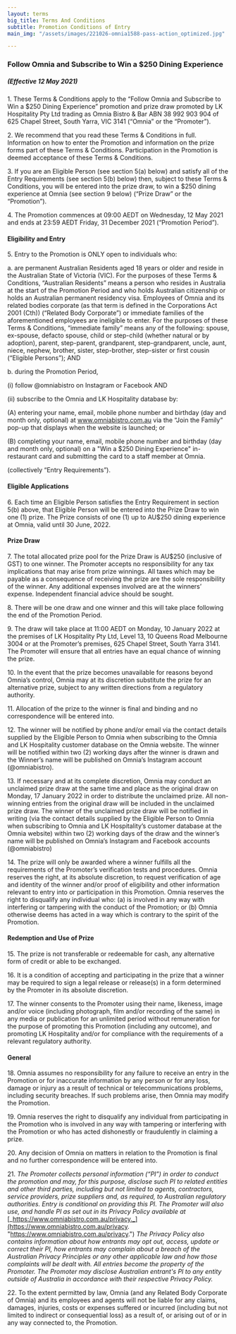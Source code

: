 ```yaml
---
layout: terms
big_title: Terms And Conditions
subtitle: Promotion Conditions of Entry
main_img: "/assets/images/221026-omnia1588-pass-action_optimized.jpg"

---
```

### Follow Omnia and Subscribe to Win a $250 Dining Experience

##### (Effective 12 May 2021)

1\. These Terms & Conditions apply to the “Follow Omnia and Subscribe to Win a $250 Dining Experience” promotion and prize draw promoted by LK Hospitality Pty Ltd trading as Omnia Bistro & Bar ABN 38 992 903 904 of 625 Chapel Street, South Yarra, VIC 3141 (“Omnia” or the “Promoter”).

2\. We recommend that you read these Terms & Conditions in full. Information on how to enter the Promotion and information on the prize forms part of these Terms & Conditions. Participation in the Promotion is deemed acceptance of these Terms & Conditions.

3\. If you are an Eligible Person (see section 5(a) below) and satisfy all of the Entry Requirements (see section 5(b) below) then, subject to these Terms & Conditions, you will be entered into the prize draw, to win a $250 dining experience at Omnia (see section 9 below) (“Prize Draw” or the “Promotion”).

4\. The Promotion commences at 09:00 AEDT on Wednesday, 12 May 2021 and ends at 23:59 AEDT Friday, 31 December 2021 (“Promotion Period”).

#### Eligibility and Entry

5\. Entry to the Promotion is ONLY open to individuals who:

a. are permanent Australian Residents aged 18 years or older and reside in the Australian State of Victoria (VIC). For the purposes of these Terms & Conditions, “Australian Residents” means a person who resides in Australia at the start of the Promotion Period and who holds Australian citizenship or holds an Australian permanent residency visa. Employees of Omnia and its related bodies corporate (as that term is defined in the Corporations Act 2001 (Cth)) (“Related Body Corporate”) or immediate families of the aforementioned employees are ineligible to enter. For the purposes of these Terms & Conditions, “immediate family” means any of the following: spouse, ex-spouse, defacto spouse, child or step-child (whether natural or by adoption), parent, step-parent, grandparent, step-grandparent, uncle, aunt, niece, nephew, brother, sister, step-brother, step-sister or first cousin (“Eligible Persons”); AND

b. during the Promotion Period,

(i) follow @omniabistro on Instagram or Facebook AND

(ii) subscribe to the Omnia and LK Hospitality database by:

(A) entering your name, email, mobile phone number and birthday (day and month only, optional) at www.omniabistro.com.au via the “Join the Family” pop-up that displays when the website is launched; or

(B) completing your name, email, mobile phone number and birthday (day and month only, optional) on a "Win a $250 Dining Experience" in-restaurant card and submitting the card to a staff member at Omnia.

(collectively “Entry Requirements”).

#### Eligible Applications

6\. Each time an Eligible Person satisfies the Entry Requirement in section 5(b) above, that Eligible Person will be entered into the Prize Draw to win one (1) prize. The Prize consists of one (1) up to AU$250 dining experience at Omnia, valid until 30 June, 2022.

#### Prize Draw

7\. The total allocated prize pool for the Prize Draw is AU$250 (inclusive of GST) to one winner. The Promoter accepts no responsibility for any tax implications that may arise from prize winnings. All taxes which may be payable as a consequence of receiving the prize are the sole responsibility of the winner. Any additional expenses involved are at the winners’ expense. Independent financial advice should be sought.

8\. There will be one draw and one winner and this will take place following the end of the Promotion Period.

9\. The draw will take place at 11:00 AEDT on Monday, 10 January 2022 at the premises of LK Hospitality Pty Ltd, Level 13, 10 Queens Road Melbourne 3004 or at the Promoter’s premises, 625 Chapel Street, South Yarra 3141. The Promoter will ensure that all entries have an equal chance of winning the prize.

10\. In the event that the prize becomes unavailable for reasons beyond Omnia’s control, Omnia may at its discretion substitute the prize for an alternative prize, subject to any written directions from a regulatory authority.

11\. Allocation of the prize to the winner is final and binding and no correspondence will be entered into.

12\. The winner will be notified by phone and/or email via the contact details supplied by the Eligible Person to Omnia when subscribing to the Omnia and LK Hospitality customer database on the Omnia website. The winner will be notified within two (2) working days after the winner is drawn and the Winner’s name will be published on Omnia’s Instagram account (@omniabistro).

13\. If necessary and at its complete discretion, Omnia may conduct an unclaimed prize draw at the same time and place as the original draw on Monday, 17 January 2022 in order to distribute the unclaimed prize. All non-winning entries from the original draw will be included in the unclaimed prize draw. The winner of the unclaimed prize draw will be notified in writing (via the contact details supplied by the Eligible Person to Omnia when subscribing to Omnia and LK Hospitality’s customer database at the Omnia website) within two (2) working days of the draw and the winner’s name will be published on Omnia’s Instagram and Facebook accounts (@omniabistro)

14\. The prize will only be awarded where a winner fulfills all the requirements of the Promoter’s verification tests and procedures. Omnia reserves the right, at its absolute discretion, to request verification of age and identity of the winner and/or proof of eligibility and other information relevant to entry into or participation in this Promotion. Omnia reserves the right to disqualify any individual who: (a) is involved in any way with interfering or tampering with the conduct of the Promotion; or (b) Omnia otherwise deems has acted in a way which is contrary to the spirit of the Promotion.

#### Redemption and Use of Prize

15\. The prize is not transferable or redeemable for cash, any alternative form of credit or able to be exchanged.

16\. It is a condition of accepting and participating in the prize that a winner may be required to sign a legal release or release(s) in a form determined by the Promoter in its absolute discretion.

17\. The winner consents to the Promoter using their name, likeness, image and/or voice (including photograph, film and/or recording of the same) in any media or publication for an unlimited period without remuneration for the purpose of promoting this Promotion (including any outcome), and promoting LK Hospitality and/or for compliance with the requirements of a relevant regulatory authority.

#### General

18\. Omnia assumes no responsibility for any failure to receive an entry in the Promotion or for inaccurate information by any person or for any loss, damage or injury as a result of technical or telecommunications problems, including security breaches. If such problems arise, then Omnia may modify the Promotion.

19\. Omnia reserves the right to disqualify any individual from participating in the Promotion who is involved in any way with tampering or interfering with the Promotion or who has acted dishonestly or fraudulently in claiming a prize.

20\. Any decision of Omnia on matters in relation to the Promotion is final and no further correspondence will be entered into.

21\. _The Promoter collects personal information (“PI”) in order to conduct the promotion and may, for this purpose, disclose such PI to related entities and other third parties, including but not limited to agents, contractors, service providers, prize suppliers and, as required, to Australian regulatory authorities. Entry is conditional on providing this PI. The Promoter will also use, and handle PI as set out in its Privacy Policy available at_ [_https://www.omniabistro.com.au/privacy._](https://www.omniabistro.com.au/privacy. "https://www.omniabistro.com.au/privacy.") _The Privacy Policy also contains information about how entrants may opt out, access, update or correct their PI, how entrants may complain about a breach of the Australian Privacy Principles or any other applicable law and how those complaints will be dealt with. All entries become the property of the Promoter. The Promoter may disclose Australian entrant's PI to any entity outside of Australia in accordance with their respective Privacy Policy._

22\. To the extent permitted by law, Omnia (and any Related Body Corporate of Omnia) and its employees and agents will not be liable for any claims, damages, injuries, costs or expenses suffered or incurred (including but not limited to indirect or consequential loss) as a result of, or arising out of or in any way connected to, the Promotion.